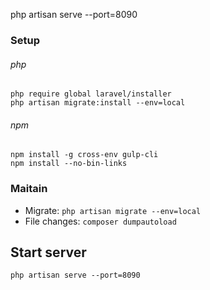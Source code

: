 
php artisan serve --port=8090


### Setup
###### php
```
php require global laravel/installer
php artisan migrate:install --env=local
```

###### npm
```
npm install -g cross-env gulp-cli
npm install --no-bin-links
```

### Maitain
- Migrate: ``php artisan migrate --env=local``
- File changes: ``composer dumpautoload``

## Start server
```
php artisan serve --port=8090
```